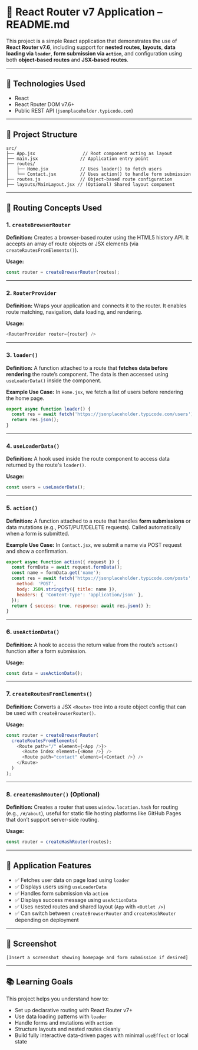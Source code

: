 # 📘 React Router v7 Application – README.md

This project is a simple React application that demonstrates the use of **React Router v7.6**, including support for **nested routes**, **layouts**, **data loading via `loader`**, **form submission via `action`**, and configuration using both **object-based routes** and **JSX-based routes**.

---

## 🚀 Technologies Used

* React
* React Router DOM v7.6+
* Public REST API (`jsonplaceholder.typicode.com`)

---

## 📂 Project Structure

```
src/
├── App.jsx                  // Root component acting as layout
├── main.jsx                // Application entry point
├── routes/
│   ├── Home.jsx            // Uses loader() to fetch users
│   └── Contact.jsx         // Uses action() to handle form submission
├── routes.js               // Object-based route configuration
├── layouts/MainLayout.jsx // (Optional) Shared layout component
```

---

## 🔄 Routing Concepts Used

### 1. `createBrowserRouter`

**Definition:**
Creates a browser-based router using the HTML5 history API. It accepts an array of route objects or JSX elements (via `createRoutesFromElements()`).

**Usage:**

```js
const router = createBrowserRouter(routes);
```

---

### 2. `RouterProvider`

**Definition:**
Wraps your application and connects it to the router. It enables route matching, navigation, data loading, and rendering.

**Usage:**

```js
<RouterProvider router={router} />
```

---

### 3. `loader()`

**Definition:**
A function attached to a route that **fetches data before rendering** the route’s component. The data is then accessed using `useLoaderData()` inside the component.

**Example Use Case:**
In `Home.jsx`, we fetch a list of users before rendering the home page.

```js
export async function loader() {
  const res = await fetch('https://jsonplaceholder.typicode.com/users');
  return res.json();
}
```

---

### 4. `useLoaderData()`

**Definition:**
A hook used inside the route component to access data returned by the route's `loader()`.

**Usage:**

```js
const users = useLoaderData();
```

---

### 5. `action()`

**Definition:**
A function attached to a route that handles **form submissions** or data mutations (e.g., POST/PUT/DELETE requests). Called automatically when a form is submitted.

**Example Use Case:**
In `Contact.jsx`, we submit a name via POST request and show a confirmation.

```js
export async function action({ request }) {
  const formData = await request.formData();
  const name = formData.get('name');
  const res = await fetch('https://jsonplaceholder.typicode.com/posts', {
    method: 'POST',
    body: JSON.stringify({ title: name }),
    headers: { 'Content-Type': 'application/json' },
  });
  return { success: true, response: await res.json() };
}
```

---

### 6. `useActionData()`

**Definition:**
A hook to access the return value from the route’s `action()` function after a form submission.

**Usage:**

```js
const data = useActionData();
```

---

### 7. `createRoutesFromElements()`

**Definition:**
Converts a JSX `<Route>` tree into a route object config that can be used with `createBrowserRouter()`.

**Usage:**

```js
const router = createBrowserRouter(
  createRoutesFromElements(
    <Route path="/" element={<App />}>
      <Route index element={<Home />} />
      <Route path="contact" element={<Contact />} />
    </Route>
  )
);
```

---

### 8. `createHashRouter()` (Optional)

**Definition:**
Creates a router that uses `window.location.hash` for routing (e.g., `/#/about`), useful for static file hosting platforms like GitHub Pages that don’t support server-side routing.

**Usage:**

```js
const router = createHashRouter(routes);
```

---

## 🧩 Application Features

* ✅ Fetches user data on page load using `loader`
* ✅ Displays users using `useLoaderData`
* ✅ Handles form submission via `action`
* ✅ Displays success message using `useActionData`
* ✅ Uses nested routes and shared layout (`App` with `<Outlet />`)
* ✅ Can switch between `createBrowserRouter` and `createHashRouter` depending on deployment

---

## 📸 Screenshot

```
[Insert a screenshot showing homepage and form submission if desired]
```

---

## 📚 Learning Goals

This project helps you understand how to:

* Set up declarative routing with React Router v7+
* Use data loading patterns with `loader`
* Handle forms and mutations with `action`
* Structure layouts and nested routes cleanly
* Build fully interactive data-driven pages with minimal `useEffect` or local state


